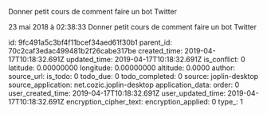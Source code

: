 Donner petit cours de comment faire un bot Twitter

23 mai 2018 à 02:38:33
Donner petit cours de comment faire un bot Twitter


id: 9fc491a5c3bf4f11bcef34aed61f30b1
parent_id: 70c2caf3edac499481b2f26cabe317be
created_time: 2019-04-17T10:18:32.691Z
updated_time: 2019-04-17T10:18:32.691Z
is_conflict: 0
latitude: 0.00000000
longitude: 0.00000000
altitude: 0.0000
author: 
source_url: 
is_todo: 0
todo_due: 0
todo_completed: 0
source: joplin-desktop
source_application: net.cozic.joplin-desktop
application_data: 
order: 0
user_created_time: 2019-04-17T10:18:32.691Z
user_updated_time: 2019-04-17T10:18:32.691Z
encryption_cipher_text: 
encryption_applied: 0
type_: 1